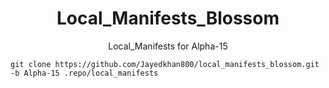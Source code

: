 <h1 align="center" id="title">Local_Manifests_Blossom</h1>
<p align="center" id="description">Local_Manifests for Alpha-15 </p>

```
git clone https://github.com/Jayedkhan800/local_manifests_blossom.git -b Alpha-15 .repo/local_manifests
```

